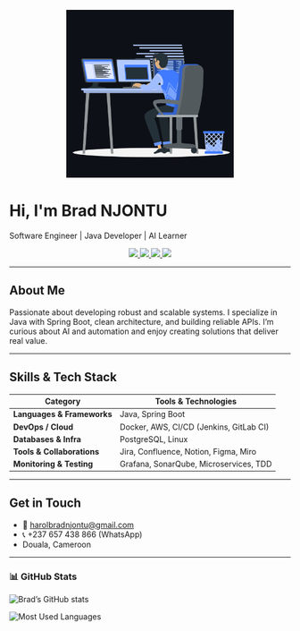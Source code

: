 <p align="center">
  <img src="animation_500_kxa883sd.gif" width="300"/>
</p>

<!--
**BradNJONTU/BradNJONTU** is a ✨ _special_ ✨ repository because its `README.md` (this file) appears on your GitHub profile.

Here are some ideas to get you started:

- 🔭 I’m currently working on ...
- 🌱 I’m currently learning ...
- 👯 I’m looking to collaborate on ...
- 🤔 I’m looking for help with ...
- 💬 Ask me about ...
- 📫 How to reach me: ...
- 😄 Pronouns: ...
- ⚡ Fun fact: ...
-->
<p align="center">
  <h1>Hi, I'm Brad NJONTU</h1>
  <p>Software Engineer | Java Developer | AI Learner</p>
</p>

<p align="center">
  <a href="https://www.linkedin.com/in/TON_LIEN_LINKEDIN" target="_blank">
    <img src="https://img.shields.io/badge/LinkedIn-0077B5?style=for-the-badge&logo=linkedin&logoColor=white"/>
  </a>
  <a href="https://www.instagram.com/TON_LIEN_INSTAGRAM" target="_blank">
    <img src="https://img.shields.io/badge/Instagram-E4405F?style=for-the-badge&logo=instagram&logoColor=white"/>
  </a>
  <a href="https://github.com/brad-njontu" target="_blank">
    <img src="https://img.shields.io/badge/GitHub-181717?style=for-the-badge&logo=github&logoColor=white"/>
  </a>
  <a href="mailto:harolbradnjontu@gmail.com">
    <img src="https://img.shields.io/badge/Email-D14836?style=for-the-badge&logo=gmail&logoColor=white"/>
  </a>
</p>

---

##  About Me  
Passionate about developing robust and scalable systems. I specialize in Java with Spring Boot, clean architecture, and building reliable APIs. I’m curious about AI and automation and enjoy creating solutions that deliver real value.

---

##  Skills & Tech Stack

| Category       | Tools & Technologies                                  |
|----------------|-------------------------------------------------------|
| **Languages & Frameworks** | Java, Spring Boot                            |
| **DevOps / Cloud**         | Docker, AWS, CI/CD (Jenkins, GitLab CI)    |
| **Databases & Infra**      | PostgreSQL, Linux                           |
| **Tools & Collaborations** | Jira, Confluence, Notion, Figma, Miro      |
| **Monitoring & Testing**   | Grafana, SonarQube, Microservices, TDD     |

---


##  Get in Touch  
- 📧 harolbradnjontu@gmail.com  
- 📞 +237 657 438 866 (WhatsApp)  
-  Douala, Cameroon  

---

### 📊 GitHub Stats  

![Brad’s GitHub stats](https://github-readme-stats.vercel.app/api?username=BradNJONTU&show_icons=true&theme=radical)

![Most Used Languages](https://github-readme-stats.vercel.app/api/top-langs/?username=BradNJONTU&layout=compact&theme=radical)


